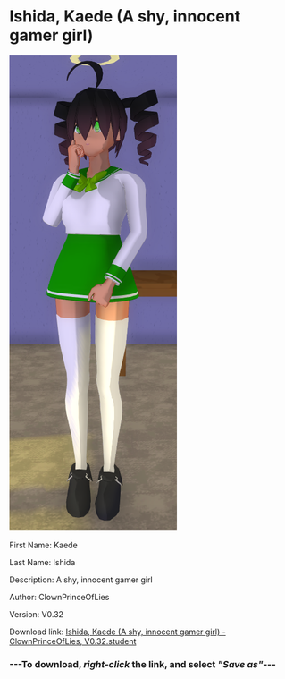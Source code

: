 # Ishida, Kaede (A shy, innocent gamer girl)

<img src = "https://raw.githubusercontent.com/Arbiter1223/Daigaku-Gurashi-Custom-Students/master/Students/Files/Ishida%2C%20Kaede%20(A%20shy%2C%20innocent%20gamer%20girl).png">

First Name: Kaede

Last Name: Ishida

Description: A shy, innocent gamer girl

Author: ClownPrinceOfLies

Version: V0.32

Download link: <a href="https://raw.githubusercontent.com/Arbiter1223/Daigaku-Gurashi-Custom-Students/master/Students/Files/Ishida%2C%20Kaede%20(A%20shy%2C%20innocent%20gamer%20girl)%20-%20ClownPrinceOfLies%2C%20V0.32.student">Ishida, Kaede (A shy, innocent gamer girl) - ClownPrinceOfLies, V0.32.student</a>

### ---**To download, _right-click_ the link, and select _"Save as"_**---
